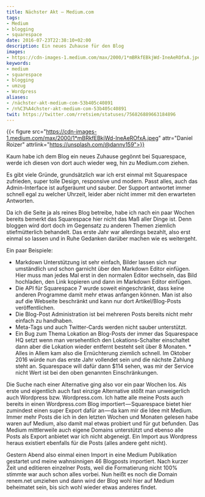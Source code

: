 ```yaml
---
title: Nächster Akt – Medium.com
tags:
- Medium
- blogging
- squarespace
date: 2016-07-23T22:38:10+02:00
description: Ein neues Zuhause für den Blog
images:
- https://cdn-images-1.medium.com/max/2000/1*mBRkfEBkjWd-IneAeROfxA.jpeg
keywords:
- medium
- squarespace
- blogging
- umzug
- Wordpress
aliases:
- /nächster-akt-medium-com-53b405c40891
- /n%C3%A4chster-akt-medium-com-53b405c40891
twit: https://twitter.com/rretsiem/statuses/756826889663184896
---
```


{{< figure src="https://cdn-images-1.medium.com/max/2000/1*mBRkfEBkjWd-IneAeROfxA.jpeg" attr="Daniel Roizer" attrlink="https://unsplash.com/@danny159">}}

Kaum habe ich dem Blog ein neues Zuhause gegönnt bei Squarespace, werde ich diesen von dort auch wieder weg, hin zu Medium.com ziehen.

Es gibt viele Gründe, grundsätzlich war ich erst einmal mit Squarespace zufrieden, super tolle Design, responsive und modern. Passt alles, auch das Admin-Interface ist aufgeräumt und sauber. Der Support antwortet immer schnell egal zu welcher Uhrzeit, leider aber nicht immer mit den erwarteten Antworten.

Da ich die Seite ja als reines Blog betreibe, habe ich nach ein paar Wochen bereits bemerkt das Squarespace hier nicht das Maß aller Dinge ist. Denn bloggen wird dort doch im Gegensatz zu anderen Themen ziemlich stiefmütterlich behandelt. Das erste Jahr war allerdings bezahlt, also erst einmal so lassen und in Ruhe Gedanken darüber machen wie es weitergeht.

Ein paar Beispiele:
* Markdown Unterstützung ist sehr einfach, Bilder lassen sich nur umständlich und schon garnicht über den Markdown Editor einfügen. Hier muss man jedes Mal erst in den normalen Editor wechseln, das Bild hochladen, den Link kopieren und dann im Markdown Editor einfügen.
* Die API für Squarespace 7 wurde soweit eingeschränkt, dass keine anderen Programme damit mehr etwas anfangen können. Man ist also auf die Webseite beschränkt und kann nur dort Artikel/Blog-Posts veröffentlichen.
* Die Blog-Post Administration ist bei mehreren Posts bereits nicht mehr einfach zu handhaben.
* Meta-Tags und auch Twitter-Cards werden nicht sauber unterstützt.
* Ein Bug zum Thema Lokation an Blog-Posts der immer das Squarespace HQ setzt wenn man versehentlich den Lokations-Schalter einschaltet dann aber die Lokation wieder entfernt besteht seit über 8 Monaten.
  *
  Alles in Allem kam also die Ernüchterung ziemlich schnell. Im Oktober 2016 würde nun das erste Jahr vollendet sein und die nächste Zahlung steht an. Squarespace will dafür dann $114 sehen, was mir der Service nicht Wert ist bei den oben genannten Einschränkungen.

Die Suche nach einer Alternative ging also vor ein paar Wochen los. Als erste und eigentlich auch fast einzige Alternative stößt man unweigerlich auch Wordpress bzw. Wordpress.com. Ich hatte alle meine Posts auch bereits in einen Wordpress.com Blog importiert — Squarespace bietet hier zumindest einen super Export dafür an — da kam mir die Idee mit Medium. Immer mehr Posts die ich in den letzten Wochen und Monaten gelesen habe waren auf Medium, also damit mal etwas probiert und für gut befunden. Das Medium mittlerweile auch eigene Domains unterstützt und ebenso alle Posts als Export anbietet war ich nicht abgeneigt. Ein Import aus Wordpress heraus existiert ebenfalls für die Posts (alles andere geht nicht).

Gestern Abend also einmal einen Import in eine Medium Publikation gestartet und meine wahnsinnigen 46 Blogposts importiert. Nach kurzer Zeit und editieren einzelner Posts, weil die Formatierung nicht 100% stimmte war auch schon alles vorbei.
Nun heißt es noch die Domain renem.net umziehen und dann wird der Blog wohl hier auf Medium beheimatet sein, bis sich wohl wieder etwas anderes findet.
